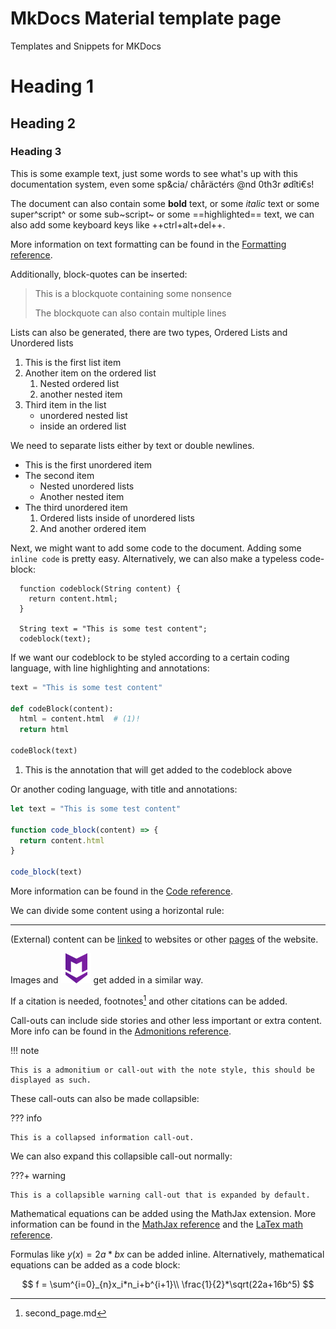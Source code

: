 # MkDocs Material template page

Templates and Snippets for MKDocs

# Heading 1

## Heading 2

### Heading 3

This is some example text, just some words to see what's up with this documentation system, even some sp&cia/ chåräctérs @nd 0th3r ødîti€s!

The document can also contain some **bold** text, or some _italic_ text or some super^script^ or some sub~script~ or some ==highlighted== text, we can also add some keyboard keys like ++ctrl+alt+del++.

More information on text formatting can be found in the [Formatting reference].

[Formatting reference]:https://squidfunk.github.io/mkdocs-material/reference/formatting/

Additionally, block-quotes can be inserted:

> This is a blockquote containing some nonsence
>
> The blockquote can also contain multiple lines

Lists can also be generated, there are two types, Ordered Lists and Unordered lists

1. This is the first list item
2. Another item on the ordered list
    1. Nested ordered list
    2. another nested item
3. Third item in the list
    - unordered nested list
    - inside an ordered list

We need to separate lists either by text or double newlines.

- This is the first unordered item
- The second item
    - Nested unordered lists
    - Another nested item
- The third unordered item
    1. Ordered lists inside of unordered lists
    2. And another ordered item

Next, we might want to add some code to the document. Adding some `inline code` is pretty easy. Alternatively, we can also make a typeless code-block:

```
  function codeblock(String content) {
    return content.html;
  }

  String text = "This is some test content";
  codeblock(text);
```

If we want our codeblock to be styled according to a certain coding language, with line highlighting and annotations:

``` py hl_lines="3"
text = "This is some test content"

def codeBlock(content):
  html = content.html  # (1)!
  return html

codeBlock(text)
```

1.  This is the annotation that will get added to the codeblock above

Or another coding language, with title and annotations:

``` js title="codeBlock.js"
let text = "This is some test content"

function code_block(content) => {
  return content.html
}

code_block(text)
```

More information can be found in the [Code reference].

[Code reference]: https://squidfunk.github.io/mkdocs-material/reference/code-blocks/

We can divide some content using a horizontal rule:

---

(External) content can be [linked] to websites or other [pages] of the website.

[linked]: https://google.com
[pages]: second_page.md

Images and ![other graphics] get added in a similar way.

[other graphics]: https://github.com/adam-p/markdown-here/raw/master/src/common/images/icon48.png "Even some tooltip information can be displayed"

If a citation is needed, footnotes[^1] and other citations can be added.

[^1]: second_page.md

Call-outs can include side stories and other less important or extra content. More info can be found in the [Admonitions reference].

[Admonitions reference]: https://squidfunk.github.io/mkdocs-material/reference/admonitions/

!!! note

    This is a admonitium or call-out with the note style, this should be displayed as such.

These call-outs can also be made collapsible:

??? info

    This is a collapsed information call-out.

We can also expand this collapsible call-out normally:

???+ warning

    This is a collapsible warning call-out that is expanded by default.

Mathematical equations can be added using the MathJax extension. More information can be found in the [MathJax reference] and the [LaTex math reference].

Formulas like $y(x)=2a*bx$ can be added inline. Alternatively, mathematical equations can be added as a code block:

$$
  f = \sum^{i=0}_{n}x_i*n_i+b^{i+1}\\
  \frac{1}{2}*\sqrt(22a+16b^5)
$$

[MathJax reference]: https://squidfunk.github.io/mkdocs-material/reference/mathjax
[LaTex math reference]: https://en.wikibooks.org/wiki/LaTeX/Mathematics